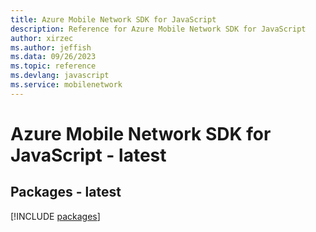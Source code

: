 ```yaml
---
title: Azure Mobile Network SDK for JavaScript
description: Reference for Azure Mobile Network SDK for JavaScript
author: xirzec
ms.author: jeffish
ms.data: 09/26/2023
ms.topic: reference
ms.devlang: javascript
ms.service: mobilenetwork
---
```

# Azure Mobile Network SDK for JavaScript - latest
## Packages - latest
[!INCLUDE [packages](mobile-network-index.md)]